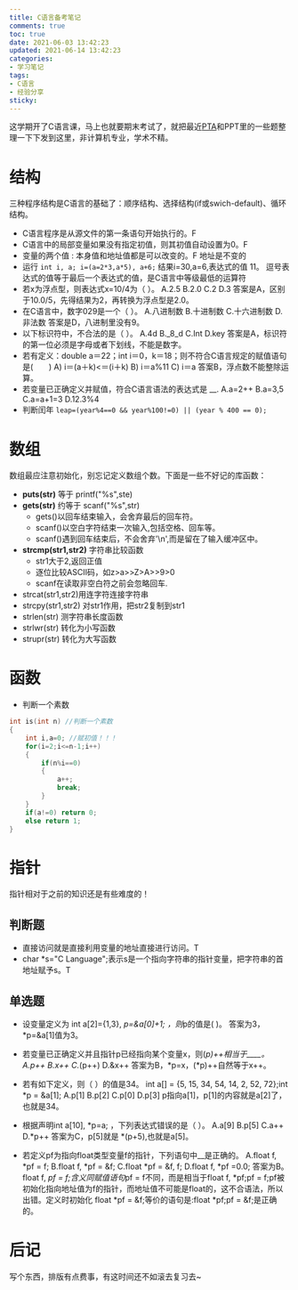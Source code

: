```yaml
---
title: C语言备考笔记
comments: true
toc: true
date: 2021-06-03 13:42:23
updated: 2021-06-14 13:42:23
categories:
- 学习笔记
tags:
- C语言
- 经验分享
sticky:
---
```


这学期开了C语言课，马上也就要期末考试了，就把最近[PTA](https://pintia.cn/)和PPT里的一些题整理一下下发到这里，非计算机专业，学术不精。

<!-- more -->

# **结构**
三种程序结构是C语言的基础了：顺序结构、选择结构(if或swich-default)、循环结构。
- C语言程序是从源文件的第一条语句开始执行的。F
- C语言中的局部变量如果没有指定初值，则其初值自动设置为0。F
- 变量的两个值 : 本身值和地址值都是可以改变的。F 地址是不变的
- 运行 `int i, a; i=(a=2*3,a*5), a+6;` 结果i=30,a=6,表达式的值 11。
  逗号表达式的值等于最后一个表达式的值，是C语言中等级最低的运算符
- 若x为浮点型，则表达式x=10/4为（ ）。
  A.2.5 B.2.0 C.2 D.3
  答案是A，区别于10.0/5，先得结果为2，再转换为浮点型是2.0。
- 在C语言中，数字029是一个（ ）。
  A.八进制数 B.十进制数 C.十六进制数 D.非法数
  答案是D，八进制里没有9。
- 以下标识符中，不合法的是（ ）。
  A.4d B._8_d C.Int D.key
  答案是A，标识符的第一位必须是字母或者下划线，不能是数字。
- 若有定义：double a＝22；int i＝0，k＝18；则不符合C语言规定的赋值语句是(　　)
  A) i＝(a＋k)<＝(i＋k)	B) i＝a%11	C) i＝a
  答案B，浮点数不能整除运算。
- 若变量已正确定义并赋值，符合C语言语法的表达式是 __.
  A.a=2++	B.a=3,5	C.a=a+1=3	D.12.3%4
- 判断闰年 `leap=(year%4==0 && year%100!=0) || (year % 400 == 0);`


# **数组**
数组最应注意初始化，别忘记定义数组个数。下面是一些不好记的库函数：
- **puts(str)** 等于 printf("%s",ste)
- **gets(str)** 约等于 scanf("%s",str)
  + gets()以回车结束输入，会舍弃最后的回车符。
  + scanf()以空白字符结束一次输入,包括空格、回车等。
  + scanf()遇到回车结束后，不会舍弃'\n',而是留在了输入缓冲区中。
- **strcmp(str1,str2)** 字符串比较函数
  + str1大于2,返回正值
  + 逐位比较ASCII码，如z>a>>Z>A>>9>0
  + scanf在读取非空白符之前会忽略回车.
- strcat(str1,str2)用连字符连接字符串
- strcpy(str1,str2) 对str1作用，把str2复制到str1
- strlen(str) 测字符串长度函数
- strlwr(str) 转化为小写函数
- strupr(str) 转化为大写函数

# **函数**
- 判断一个素数

```c
int is(int n) //判断一个素数
{
	int i,a=0; //赋初值！！！
	for(i=2;i<=n-1;i++)
	{
        if(n%i==0)
        {
            a++;
            break;
        }
    }
	if(a!=0) return 0;
	else return 1;
}
```

# **指针**
指针相对于之前的知识还是有些难度的！
## 判断题
- 直接访问就是直接利用变量的地址直接进行访问。T
- char *s="C Language";表示s是一个指向字符串的指针变量，把字符串的首地址赋予s。T

## 单选题
- 设变量定义为 int a[2]={1,3}, *p=&a[0]+1; ，则*p的值是( )。
答案为3，*p=&a[1]值为3。

- 若变量已正确定义并且指针p已经指向某个变量x，则(*p)++相当于____。
  A.p++	B.x++	C.*(p++)	D.&x++
  答案为B，*p=x，(*p)++自然等于x++。

- 若有如下定义，则（ ）的值是34。
int a[] = {5, 15, 34, 54, 14, 2, 52, 72};int *p = &a[1];
A.p[1]	B.p[2]	C.p[0]	D.p[3]
p指向a[1]，p[1]的内容就是a[2]了，也就是34。

- 根据声明int a[10], *p=a; ，下列表达式错误的是（ ）。
  A.a[9]  B.p[5]  C.a++ D.*p++
  答案为C，p[5]就是 *(p+5),也就是a[5]。

- 若定义pf为指向float类型变量f的指针，下列语句中__是正确的。
  A.float f, *pf = f; B.float f, *pf = &f;
  C.float *pf = &f, f;  D.float f, *pf =0.0;
  答案为B。float f, *pf = f;含义同赋值语句*pf = f不同，而是相当于float f, *pf;pf = f;pf被初始化指向地址值为f的指针，而地址值不可能是float的，这不合语法，所以出错。定义时初始化 float *pf = &f;等价的语句是:float *pf;pf = &f;是正确的。

# **后记**
写个东西，排版有点费事，有这时间还不如滚去复习去~ 
